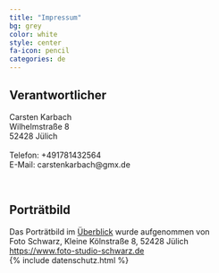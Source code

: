 ```yaml
---
title: "Impressum"
bg: grey
color: white
style: center
fa-icon: pencil
categories: de
---
```


<h2 id="dsg-general-controller">Verantwortlicher</h2>
<p>
Carsten Karbach<br/>
Wilhelmstraße 8<br/>  
52428 Jülich<br/>
<br/>
Telefon: +491781432564<br/>  
E-Mail: carstenkarbach@gmx.de<br/>  
</p>
<br/>

<h2 class="vspacetop">Porträtbild</h2>
Das Porträtbild im <a href="#summary">Überblick</a> wurde aufgenommen von<br/>
Foto Schwarz, Kleine Kölnstraße 8, 52428 Jülich<br/>
<a href="https://www.foto-studio-schwarz.de" target="_blank">https://www.foto-studio-schwarz.de</a>

<br/>
{% include datenschutz.html %}